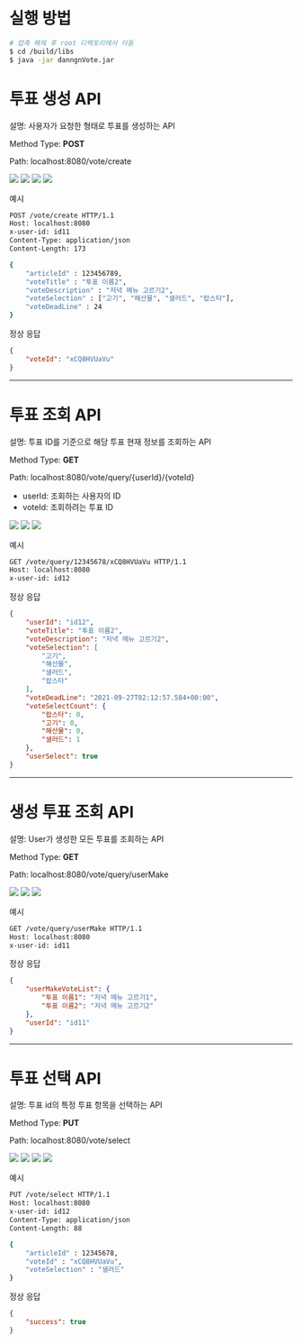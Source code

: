 # 실행 방법

```bash
# 압축 해제 후 root 디렉토리에서 이동
$ cd /build/libs
$ java -jar danngnVote.jar
```

# 투표 생성 API

설명: 사용자가 요청한 형태로 투표를 생성하는 API

Method Type: **POST**

Path: localhost:8080/vote/create

<img src="https://user-images.githubusercontent.com/13127145/135104372-d0a1a08f-6bab-47bf-9f89-40f4d336c320.png"/>

<img src="https://user-images.githubusercontent.com/13127145/135104772-a473ad28-ae15-4b17-a291-2e0c4b563d9f.png"/>

<img src="https://user-images.githubusercontent.com/13127145/135105092-ba023570-dae8-4cca-8b09-affcc759c451.png"/>

<img src ="https://user-images.githubusercontent.com/13127145/135105196-022ccef9-c6b8-4367-96b1-22c6a70737e7.png"/>

예시

```bash
POST /vote/create HTTP/1.1
Host: localhost:8080
x-user-id: id11
Content-Type: application/json
Content-Length: 173

{
    "articleId" : 123456789,
    "voteTitle" : "투표 이름2",
    "voteDescription" : "저녁 메뉴 고르기2",
    "voteSelection" : ["고기", "해산물", "샐러드", "랍스타"],
    "voteDeadLine" : 24
}
```

정상 응답

```json
{
    "voteId": "xCQ8HVUaVu"
}
```

---

# 투표 조회 API

설명: 투표 ID를 기준으로 해당 투표 현재 정보를 조회하는 API

Method Type: **GET**

Path: localhost:8080/vote/query/{userId}/{voteId}

- userId: 조회하는 사용자의 ID
- voteId: 조회하려는 투표 ID

<img src="https://user-images.githubusercontent.com/13127145/135104372-d0a1a08f-6bab-47bf-9f89-40f4d336c320.png"/>

<img src ="https://user-images.githubusercontent.com/13127145/135105415-1b1cc9c2-1b65-47c5-9dfd-43ca0d40b60f.png"/>

<img src ="https://user-images.githubusercontent.com/13127145/135105196-022ccef9-c6b8-4367-96b1-22c6a70737e7.png"/>

예시

```bash
GET /vote/query/12345678/xCQ8HVUaVu HTTP/1.1
Host: localhost:8080
x-user-id: id12
```

정상 응답

```json
{
    "userId": "id12",
    "voteTitle": "투표 이름2",
    "voteDescription": "저녁 메뉴 고르기2",
    "voteSelection": [
        "고기",
        "해산물",
        "샐러드",
        "랍스타"
    ],
    "voteDeadLine": "2021-09-27T02:12:57.584+00:00",
    "voteSelectCount": {
        "랍스타": 0,
        "고기": 0,
        "해산물": 0,
        "샐러드": 1
    },
    "userSelect": true
}
```

---

# 생성 투표 조회 API

설명: User가 생성한 모든 투표를 조회하는 API

Method Type: **GET**

Path: localhost:8080/vote/query/userMake

<img src="https://user-images.githubusercontent.com/13127145/135104372-d0a1a08f-6bab-47bf-9f89-40f4d336c320.png"/>

<img src ="https://user-images.githubusercontent.com/13127145/135105530-1a1bbe1b-2987-4694-96bb-665f50be6cc6.png"/>

<img src ="https://user-images.githubusercontent.com/13127145/135105196-022ccef9-c6b8-4367-96b1-22c6a70737e7.png"/>

예시

```bash
GET /vote/query/userMake HTTP/1.1
Host: localhost:8080
x-user-id: id11
```

정상 응답

```json
{
    "userMakeVoteList": {
        "투표 이름1": "저녁 메뉴 고르기1",
        "투표 이름2": "저녁 메뉴 고르기2"
    },
    "userId": "id11"
}
```

---

# 투표 선택 API

설명: 투표 id의 특정 투표 항목을 선택하는 API

Method Type: **PUT**

Path: localhost:8080/vote/select

<img src="https://user-images.githubusercontent.com/13127145/135104372-d0a1a08f-6bab-47bf-9f89-40f4d336c320.png"/>

<img src ="https://user-images.githubusercontent.com/13127145/135105634-acc4bc1d-4d2c-4460-8fd2-f79447ea08cd.png"/>

<img src ="https://user-images.githubusercontent.com/13127145/135105718-45a7ea1b-0840-410b-850a-5cc35b09f05d.png"/>

<img src ="https://user-images.githubusercontent.com/13127145/135105196-022ccef9-c6b8-4367-96b1-22c6a70737e7.png"/>

예시

```bash
PUT /vote/select HTTP/1.1
Host: localhost:8080
x-user-id: id12
Content-Type: application/json
Content-Length: 88

{
    "articleId" : 12345678,
    "voteId" : "xCQ8HVUaVu",
    "voteSelection" : "샐러드"
}
```

정상 응답

```json
{
    "success": true
}
```